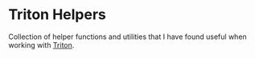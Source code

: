 # Triton Helpers

Collection of helper functions and utilities that I have found useful when working with [Triton](https://github.com/openai/triton).
